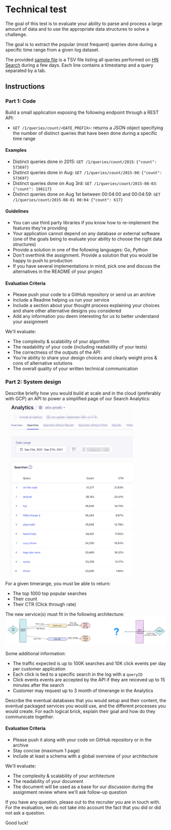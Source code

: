 # Technical test

The goal of this test is to evaluate your ability to parse and process a large amount of data and to use the appropriate data structures to solve a challenge.

The goal is to extract the popular (most frequent) queries done during a specific time range from a given log dataset.

The provided [sample file](https://www.dropbox.com/s/duv704waqjp3tu1/hn_logs.tsv.gz?dl=0) is a TSV file listing all queries performed on [HN Search](https://hn.algolia.com) during a few days.
Each line contains a timestamp and a query separated by a tab.


## Instructions

### Part 1: Code

Build a small application exposing the following endpoint through a REST API:

 * `GET /1/queries/count/<DATE_PREFIX>`: returns a JSON object specifying the number of distinct queries that have been done during a specific time range

#### Examples

 * Distinct queries done in 2015: `GET /1/queries/count/2015`: `{"count": 573697}`
 * Distinct queries done in Aug: `GET /1/queries/count/2015-08`: `{"count": 573697}`
 * Distinct queries done on Aug 3rd: `GET /1/queries/count/2015-08-03`: `{"count": 198117}`
 * Distinct queries done on Aug 1st between 00:04:00 and 00:04:59: `GET /1/queries/count/2015-08-01 00:04`: `{"count": 617}`

#### Guidelines

* You can use third party libraries if you know how to re-implement the features they're providing
* Your application cannot depend on any database or external software (one of the goals being to evaluate your ability to choose the right data structures)
* Provide a solution in one of the following languages: Go, Python
* Don't overthink the assignment. Provide a solution that you would be happy to push to production
* If you have several implementations in mind, pick one and discuss the alternatives in the README of your project

#### Evaluation Criteria

* Please push your code to a GitHub repository or send us an archive
* Include a Readme helping us run your service
* Include a section about your thought process explaining your choices and share other alternative designs you considered
* Add any information you deem interesting for us to better understand your assignment

We'll evaluate:
 
 * The complexity & scalability of your algorithm
 * The readability of your code (including readability of your tests)
 * The correctness of the outputs of the API
 * You're ability to share your design choices and clearly weight pros & cons of alternative solutions
 * The overall quality of your written technical communication


### Part 2: System design

Describe briefly how you would build at scale and in the cloud (preferably with GCP) an API to power a simplified page of our Search Analytics:
<img src="analytics-ui-example.png" alt="Simplified UI" width="400"/>

For a given timerange, you must be able to return:
* The top 1000 top popular searches
* Their count
* Their CTR (Click through rate)

The new service(s) must fit in the following architecture:
![Architecture](architecture.png)

Some additional information:
* The traffic expected is up to 100K searches and 10K click events per day per customer application
* Each click is tied to a specific search in the log with a `queryID`
* Click events events are accepted by the API if they are reiceved up to 15 minutes after the search
* Customer may request up to 3 month of timerange in the Analytics

Describe the eventual databases that you would setup and their content, the eventual packaged services you would use, and the different processes you would create. For each logical brick, explain their goal and how do they communicate together.

#### Evaluation Criteria

* Please push it along with your code on GitHub repository or in the archive
* Stay concise (maximum 1 page)
* Include at least a schema with a global overview of your architecture

We'll evaluate:

 * The complexity & scalability of your architecture
 * The readability of your document
 * The document will be used as a base for our discussion during the assignment review where we'll ask follow-up question


If you have any question, please out to the recruiter you are in touch with. For the evaluation, we do not take into account the fact that you did or did not ask a question.

Good luck!
